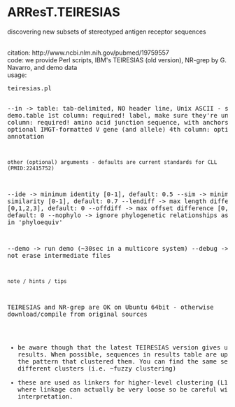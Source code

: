 # ARResT.TEIRESIAS
discovering new subsets of stereotyped antigen receptor sequences

</br>
citation: http://www.ncbi.nlm.nih.gov/pubmed/19759557</br>
code: we provide Perl scripts, IBM's TEIRESIAS (old version), NR-grep by G. Navarro, and demo data</br>
usage:
<pre>
teiresias.pl

--in		-> table: tab-delimited, NO header line, Unix ASCII - see demo.table
                 1st column:  required!  label, make sure they're unique
                 2nd column:  required!  amino acid junction sequence, with anchors
                 3rd column:  optional   IMGT-formatted V gene (and allele)
                 4th column:  optional   annotation

    other (optional) arguments - defaults are current standards for CLL (PMID:22415752)
--ide       -> minimum identity [0-1], default: 0.5
--sim       -> minimum similarity [0-1], default: 0.7
--lendiff   -> max length difference [0,1,2,3], default: 0
--offdiff   -> max offset difference [0,1,2,3], default: 0
--nophylo   -> ignore phylogenetic relationships as defined in 'phyloequiv'

--demo      -> run demo (~30sec in a multicore system)
--debug     -> do not erase intermediate files


    note / hints / tips
TEIRESIAS and NR-grep are OK on Ubuntu 64bit - otherwise download/compile from original sources
 - be aware though that the latest TEIRESIAS version gives unexpected results.
When possible, sequences in results table are uppercased with the pattern that clustered them.
You can find the same sequence in different clusters (i.e. ~fuzzy clustering)
 - these are used as linkers for higher-level clustering (L1, L2, etc),
   where linkage can actually be very loose so be careful with interpretation.
</pre>
